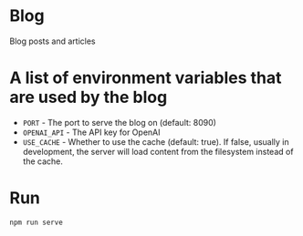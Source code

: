 Blog
====

Blog posts and articles

A list of environment variables that are used by the blog
===
* `PORT` - The port to serve the blog on (default: 8090)
* `OPENAI_API` - The API key for OpenAI
* `USE_CACHE` - Whether to use the cache (default: true). If false, usually in development, the server will load content
    from the filesystem instead of the cache.

Run
===
`npm run serve`
